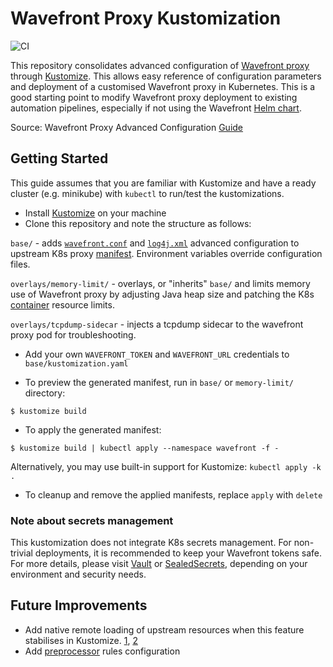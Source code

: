 # Wavefront Proxy Kustomization
![CI](https://github.com/lohbe/kustomize-wavefront-proxy/workflows/CI/badge.svg)

This repository consolidates advanced configuration of [Wavefront proxy](https://docs.wavefront.com/proxies.html) through [Kustomize](https://kustomize.io). This allows easy reference of configuration parameters and deployment of a customised Wavefront proxy in Kubernetes. This is a good starting point to modify Wavefront proxy deployment to existing automation pipelines, especially if not using the Wavefront [Helm chart](https://docs.wavefront.com/kubernetes.html#kubernetes-quick-install-using-helm).

Source: Wavefront Proxy Advanced Configuration [Guide](https://docs.wavefront.com/proxies_configuring.html)

## Getting Started

This guide assumes that you are familiar with Kustomize and have a ready cluster (e.g. minikube) with `kubectl` to run/test the kustomizations.

* Install [Kustomize](https://github.com/kubernetes-sigs/kustomize/blob/master/docs/INSTALL.md) on your machine
* Clone this repository and note the structure as follows:

`base/` - adds [`wavefront.conf`](https://github.com/wavefrontHQ/wavefront-proxy/blob/master/pkg/etc/wavefront/wavefront-proxy/wavefront.conf.default) and [`log4j.xml`](https://github.com/wavefrontHQ/wavefront-proxy/blob/master/pkg/etc/wavefront/wavefront-proxy/log4j2.xml.default) advanced configuration to upstream K8s proxy [manifest](https://raw.githubusercontent.com/wavefrontHQ/wavefront-kubernetes/master/wavefront-proxy/wavefront.yaml). Environment variables override configuration files.

`overlays/memory-limit/` - overlays, or "inherits" `base/` and limits memory use of Wavefront proxy by adjusting Java heap size and patching the K8s [container](https://docs.wavefront.com/proxies_configuring.html#configuring-a-proxy-in-a-container) resource limits.

`overlays/tcpdump-sidecar` - injects a tcpdump sidecar to the wavefront proxy pod for troubleshooting.

* Add your own `WAVEFRONT_TOKEN` and `WAVEFRONT_URL` credentials to `base/kustomization.yaml`

* To preview the generated manifest, run in `base/` or `memory-limit/` directory:

`$ kustomize build`

* To apply the generated manifest:

`$ kustomize build | kubectl apply --namespace wavefront -f -`

Alternatively, you may use built-in support for Kustomize: `kubectl apply -k .`

* To cleanup and remove the applied manifests, replace `apply` with `delete`

### Note about secrets management

This kustomization does not integrate K8s secrets management. For non-trivial deployments, it is recommended to keep your Wavefront tokens safe. For more details, please visit [Vault](https://github.com/hashicorp/vault) or [SealedSecrets](https://github.com/bitnami-labs/sealed-secrets), depending on your environment and security needs.

## Future Improvements

- Add native remote loading of upstream resources when this feature stabilises in Kustomize. [1], [2]
- Add [preprocessor](https://github.com/wavefrontHQ/wavefront-proxy/blob/master/pkg/etc/wavefront/wavefront-proxy/preprocessor_rules.yaml.default) rules configuration

[1]: https://github.com/kubernetes-sigs/kustomize/pull/2167
[2]: https://github.com/kubernetes-sigs/kustomize/issues/970

